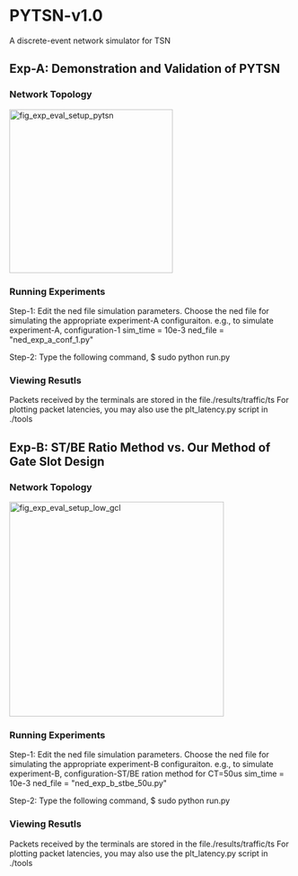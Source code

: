# PYTSN-v1.0
A discrete-event network simulator for TSN

## Exp-A: Demonstration and Validation of PYTSN

### Network Topology

<img width="291" alt="fig_exp_eval_setup_pytsn" src="https://user-images.githubusercontent.com/48801729/93668790-9d623780-faac-11ea-9963-8c09e63df7cb.png">

### Running Experiments

Step-1: Edit the ned file simulation parameters. Choose the ned file for simulating the appropriate experiment-A configuraiton.
e.g., to simulate experiment-A, configuration-1
sim_time = 10e-3
ned_file = "ned_exp_a_conf_1.py"

Step-2: Type the following command,
$ sudo python run.py

### Viewing Resutls

Packets received by the terminals are stored in the file./results/traffic/ts<terminal-id>
For plotting packet latencies, you may also use the plt_latency.py script in ./tools
  
## Exp-B: ST/BE Ratio Method vs. Our Method of Gate Slot Design

### Network Topology

<img width="382" alt="fig_exp_eval_setup_low_gcl" src="https://user-images.githubusercontent.com/48801729/93668940-e49cf800-faad-11ea-9f62-a37aeacc5ace.png">

### Running Experiments

Step-1: Edit the ned file simulation parameters. Choose the ned file for simulating the appropriate experiment-B configuraiton.
e.g., to simulate experiment-B, configuration-ST/BE ration method for CT=50us
sim_time = 10e-3
ned_file = "ned_exp_b_stbe_50u.py"

Step-2: Type the following command,
$ sudo python run.py

### Viewing Resutls

Packets received by the terminals are stored in the file./results/traffic/ts<terminal-id>
For plotting packet latencies, you may also use the plt_latency.py script in ./tools

